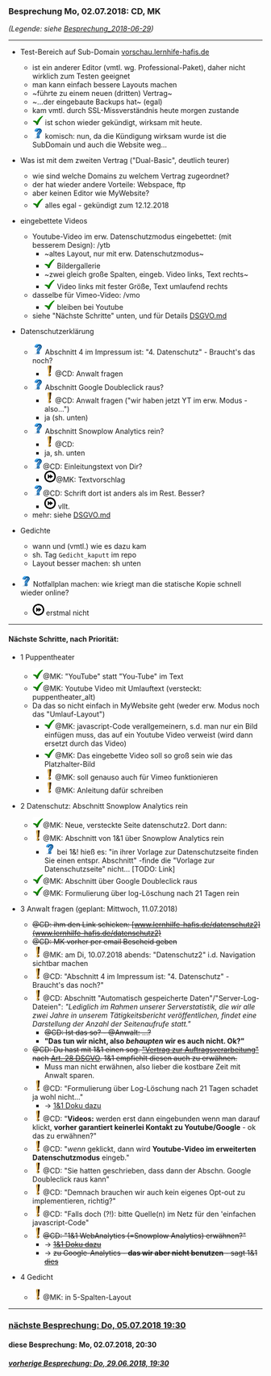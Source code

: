### Besprechung Mo, 02.07.2018: CD, MK ###
*(Legende: siehe [Besprechung_2018-06-29](Besprechung_2018-06-29.md))*

---

- Test-Bereich auf Sub-Domain [vorschau.lernhife-hafis.de](http://vorschau.lernhilfe-hafis.de)
  * ist ein anderer Editor (vmtl. wg. Professional-Paket), daher nicht wirklich zum Testen geeignet
  * man kann einfach bessere Layouts machen
  * ~führte zu einem neuen (dritten) Vertrag~
  * ~...der eingebaute Backups hat~ (egal)
  * kam vmtl. durch SSL-Missverständnis heute morgen zustande
  * ![check](i/check.png) ist schon wieder gekündigt, wirksam mit heute.
  * ![?](i/question.png) komisch: nun, da die Kündigung wirksam wurde ist die SubDomain und auch die Website weg...
  >

- Was ist mit dem zweiten Vertrag ("Dual-Basic", deutlich teurer)
  * wie sind welche Domains zu welchem Vertrag zugeordnet?
  * der hat wieder andere Vorteile: Webspace, ftp
  * aber keinen Editor wie MyWebsite?
  * ![check](i/check.png) alles egal - gekündigt zum 12.12.2018
  >

- eingebettete Videos
  * Youtube-Video im erw. Datenschutzmodus eingebettet: (mit besserem Design): /ytb
    - ~altes Layout, nur mit erw. Datenschutzmodus~
    - ![check](/i/check.png) Bildergallerie
    - ~zwei gleich große Spalten, eingeb. Video links, Text rechts~
    - ![check](/i/check.png) Video links mit fester Größe, Text umlaufend rechts
  * dasselbe für Vimeo-Video: /vmo
    - ![check](/i/check.png) bleiben bei Youtube
  * siehe "Nächste Schritte" unten, und für Details [DSGVO.md](DSGVO.md)
  >

- Datenschutzerklärung
  * ![?](i/question.png) Abschnitt 4 im Impressum ist: "4. Datenschutz" - Braucht's das noch?
    - ![todo](i/exclamation.png)@CD: Anwalt fragen
  * ![?](i/question.png) Abschnitt Google Doubleclick raus?
    - ![todo](i/exclamation.png)@CD: Anwalt fragen ("wir haben jetzt YT im erw. Modus - also...")
    - ja (sh. unten)
  * ![?](i/question.png) Abschnitt Snowplow Analytics rein?
    - ![todo](i/exclamation.png)@CD: 
    - ja, sh. unten
  * ![?](i/question.png)@CD: Einleitungstext von Dir?
    - ![later](i/fastforward.png)@MK: Textvorschlag
  * ![?](i/question.png)@CD: Schrift dort ist anders als im Rest. Besser?
    - ![later](i/fastforward.png) vllt.
  * mehr: siehe [DSGVO.md](DSGVO.md)
  >

- Gedichte
  * wann und (vmtl.) wie es dazu kam
  * sh. Tag `Gedicht_kaputt` im repo
  * Layout besser machen: sh unten
  >
  
- ![?](i/question.png) Notfallplan machen: wie kriegt man die 
    statische Kopie schnell wieder online?
    * ![later](i/fastforward.png) erstmal nicht
  >


---

#### Nächste Schritte, nach Priorität: ####

- 1 Puppentheater
  * ![check](i/check.png)@MK: "YouTube" statt "You-Tube" im Text
  * ![check](i/check.png)@MK: Youtube Video mit Umlauftext (versteckt: puppentheater_alt)
  * Da das so nicht einfach in MyWebsite geht (weder erw. Modus noch das "Umlauf-Layout")
    - ![check](i/check.png)@MK: javascript-Code verallgemeinern, s.d. man nur ein Bild einfügen muss, das auf ein Youtube Video verweist (wird dann ersetzt durch das Video)
    - ![check](i/check.png)@MK: Das eingebette Video soll so groß sein wie das Platzhalter-Bild
    - ![todo](i/exclamation.png)@MK: soll genauso auch für Vimeo funktionieren
    - ![todo](i/exclamation.png)@MK: Anleitung dafür schreiben
  >

- 2 Datenschutz: Abschnitt Snowplow Analytics rein
    * ![check](i/check.png)@MK: Neue, versteckte Seite datenschutz2. Dort dann:
    * ![todo](i/exclamation.png)@MK: Abschnitt von 1&1 über Snowplow Analytics rein
      - ![?](i/question.png) bei 1&! hieß es: "in ihrer Vorlage zur Datenschutzseite finden Sie einen entspr. Abschnitt" -finde die "Vorlage zur Datenschutzseite" nicht... [TODO: Link]
    * ![check](i/check.png)@MK: Abschnitt über Google Doubleclick raus
    * ![check](i/check.png)@MK: Formulierung über log-Löschung nach 21 Tagen rein
  >

- 3 Anwalt fragen (geplant: Mittwoch, 11.07.2018)
    * <strike>@CD: ihm den Link schicken: [www.lernhilfe-hafis.de/datenschutz2](www.lernhilfe-hafis.de/datenschutz2)</strike>
    * <strike>@CD: MK vorher per email Bescheid geben</strike>
    * ![todo](i/exclamation.png)@MK: am Di, 10.07.2018 abends: "Datenschutz2" i.d. Navigation sichtbar machen
    * ![todo](i/exclamation.png)@CD: "Abschnitt 4 im Impressum ist: "4. Datenschutz" - Braucht's das noch?"
    * ![todo](i/exclamation.png)@CD: Abschnitt "Automatisch gespeicherte Daten"/"Server-Log-Dateien": *"Lediglich im Rahmen unserer Serverstatistik, die wir alle zwei Jahre in unserem Tätigkeitsbericht veröffentlichen, findet eine Darstellung der Anzahl der Seitenaufrufe statt."*
      - <strike>@CD: Ist das so? - @Anwalt: ...?</strike>
      - **"Das tun wir nicht, also *behaupten* wir es auch nicht. Ok?"**
    * <strike>@CD: Du hast mit 1&1 einen sog. ["Vertrag zur Auftragsverarbeitung"](https://hosting.1und1.de/hilfe/datenschutz/allgemeineinformationen/auftragsverarbeitung/?utm_campaign=1788&utm_content=direct&utm_medium=landinghub&utm_source=helpcenter&utm_term=1849) nach [Art. 28 DSGVO](https://dsgvo-gesetz.de/art-28-dsgvo/). 1&1 empfiehlt diesen auch zu erwähnen.</strike>
      - Muss man nicht erwähnen, also lieber die kostbare Zeit mit Anwalt sparen.
    * ![todo](i/exclamation.png)@CD: "Formulierung über Log-Löschung nach 21 Tagen schadet ja wohl nicht..."
      - -> [1&1 Doku dazu](https://hosting.1und1.de/hilfe/datenschutz/datenverarbeitung-von-webseitenbesuchern-ihres-11-produktes/11-webhosting/?utm_campaign=1788&utm_content=direct&utm_medium=landinghub&utm_source=helpcenter&utm_term=2176)
    * ![todo](i/exclamation.png)@CD: "**Videos:** werden erst dann eingebunden wenn man darauf klickt, **vorher garantiert keinerlei Kontakt zu Youtube/Google** - ok das zu erwähnen?"
    * ![todo](i/exclamation.png)@CD: "*wenn* geklickt, dann wird **Youtube-Video im erweiterten Datenschutzmodus** eingeb."
    * ![todo](i/exclamation.png)@CD: "Sie hatten geschrieben, dass dann der Abschn. Google Doubleclick raus kann"
    * ![todo](i/exclamation.png)@CD: "Demnach brauchen wir auch kein eigenes Opt-out zu implementieren, richtig?"
    * ![todo](i/exclamation.png)@CD: "Falls doch (?!): bitte Quelle(n) im Netz für den 'einfachen javascript-Code"
    * ![todo](i/exclamation.png)<strike>@CD: "1&1 WebAnalytics (=Snowplow Analytics) erwähnen?"</strike>
      - -> <strike>[1&1 Doku dazu](https://hosting.1und1.de/hilfe/datenschutz/datenverarbeitung-von-webseitenbesuchern-ihres-11-produktes/11-webanalytics/?utm_campaign=2176&utm_content=direct&utm_medium=default&utm_source=helpcenter&utm_term=2103)</strike>
      - -> <strike>zu Google-Analytics - **das wir aber nicht benutzen** - sagt 1&1 [dies](https://hosting.1und1.de/hilfe/datenschutz/allgemeineinformationen/checkliste/?utm_term=1845&utm_campaign=1795&utm_medium=knowledge#c10013)</strike>

- 4 Gedicht
    * ![todo](i/exclamation.png)@MK: in 5-Spalten-Layout

___
  
### [nächste Besprechung: Do, 05.07.2018 19:30](Besprechung_2018-07-05.md) ###
#### diese Besprechung: Mo, 02.07.2018, 20:30 ####
##### [vorherige Besprechung: Do, 29.06.2018, 19:30](Besprechung_2018-06-29.md) #####

